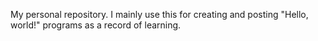 My personal repository. I mainly use this for creating and posting "Hello, world!" programs as a record of learning.
